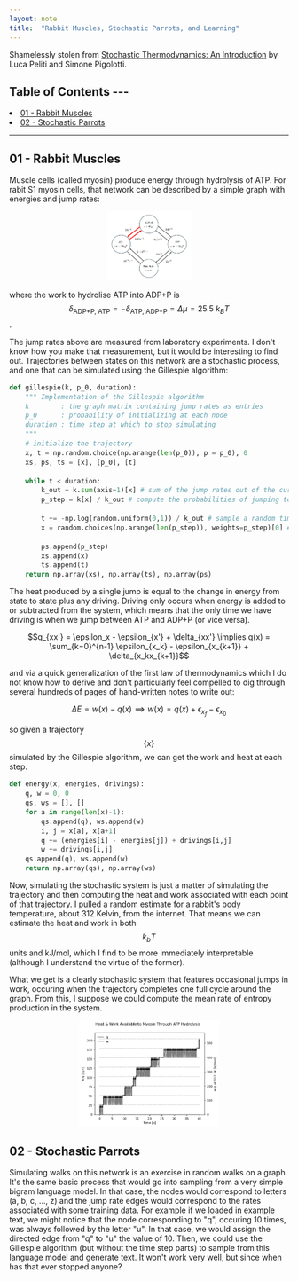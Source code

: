 ```yaml
---
layout: note
title:  "Rabbit Muscles, Stochastic Parrots, and Learning"
---
```


Shamelessly stolen from [Stochastic Thermodynamics: An Introduction](https://press.princeton.edu/books/hardcover/9780691201771/stochastic-thermodynamics) by Luca Peliti and Simone Pigolotti.

<p>
    <h2>Table of Contents ---</h2>
<list>
    <li><a href="#rabbit">01 - Rabbit Muscles</a></li>
    <li><a href="#parrot">02 - Stochastic Parrots</a></li>
</list>
<hr>
</p>

<h2 id="rabbit">01 - Rabbit Muscles</h2>

Muscle cells (called myosin) produce energy through hydrolysis of ATP. For rabit S1 myosin cells, that network can be described by a simple graph with energies and jump rates:

<p align="center">
  <img src="/images/myosin_files/network.png"  width="30%"/>
</p>

where the work to hydrolise ATP into ADP+P is $$\delta_{\text{ADP+P, ATP}} = -\delta_{\text{ATP, ADP+P}} = \Delta\mu = 25.5~k_BT$$. 

The jump rates above are measured from laboratory experiments. I don't know how you make that measurement, but it would be interesting to find out. Trajectories between states on this network are a stochastic process, and one that can be simulated using the Gillespie algorithm:

```python
def gillespie(k, p_0, duration):
    """ Implementation of the Gillespie algorithm
    k        : the graph matrix containing jump rates as entries
    p_0      : probability of initializing at each node
    duration : time step at which to stop simulating
    """
    # initialize the trajectory 
    x, t = np.random.choice(np.arange(len(p_0)), p = p_0), 0
    xs, ps, ts = [x], [p_0], [t]

    while t < duration:
        k_out = k.sum(axis=1)[x] # sum of the jump rates out of the current node
        p_step = k[x] / k_out # compute the probabilities of jumping to each node

        t += -np.log(random.uniform(0,1)) / k_out # sample a random time step
        x = random.choices(np.arange(len(p_step)), weights=p_step)[0] # choose the next node

        ps.append(p_step)
        xs.append(x)
        ts.append(t)
    return np.array(xs), np.array(ts), np.array(ps)
```

The heat produced by a single jump is equal to the change in energy from state to state plus any driving. Driving only occurs when energy is added to or subtracted from the system, which means that the only time we have driving is when we jump between ATP  and ADP+P (or vice versa).

$$q_{xx'} = \epsilon_x - \epsilon_{x'} + \delta_{xx'} \implies q(x) = \sum_{k=0}^{n-1} \epsilon_{x_k} - \epsilon_{x_{k+1}} + \delta_{x_kx_{k+1}}$$

and via a quick generalization of the first law of thermodynamics which I do not know how to derive and don't particularly feel compelled to dig through several hundreds of pages of hand-written notes to write out:

$$\Delta E = w(x) - q(x) \implies w(x) = q(x) + \epsilon_{x_f} - \epsilon_{x_0}$$

so given a trajectory $$\{x\}$$ simulated by the Gillespie algorithm, we can get the work and heat at each step.

```python
def energy(x, energies, drivings):
    q, w = 0, 0
    qs, ws = [], []
    for a in range(len(x)-1):
        qs.append(q), ws.append(w)
        i, j = x[a], x[a+1]
        q += (energies[i] - energies[j]) + drivings[i,j]
        w += drivings[i,j]
    qs.append(q), ws.append(w)
    return np.array(qs), np.array(ws)
```

Now, simulating the stochastic system is just a matter of simulating the trajectory and then computing the heat and work associated with each point of that trajectory. I pulled a random estimate for a rabbit's body temperature, about 312 Kelvin, from the internet. That means we can estimate the heat and work in both $$k_bT$$ units and kJ/mol, which I find to be more immediately interpretable (although I understand the virtue of the former). 

What we get is a clearly stochastic system that features occasional jumps in work, occuring when the trajectory completes one full cycle around the graph. From this, I suppose we could compute the mean rate of entropy production in the system.

<p align="center">
  <img src="/images/myosin_files/output_plot.png"  width="50%"/>
</p>

<h2 id="parrot">02 - Stochastic Parrots</h2>

Simulating walks on this network is an exercise in random walks on a graph. It's the same basic process that would go into sampling from a very simple bigram language model. In that case, the nodes would correspond to letters (a, b, c, ..., z) and the jump rate edges would correspond to the rates associated with some training data. For example if we loaded in example text, we might notice that the node corresponding to "q", occuring 10 times, was always followed by the letter "u". In that case, we would assign the directed edge from "q" to "u" the value of 10. Then, we could use the Gillespie algorithm (but without the time step parts) to sample from this language model and generate text. It won't work very well, but since when has that ever stopped anyone?


